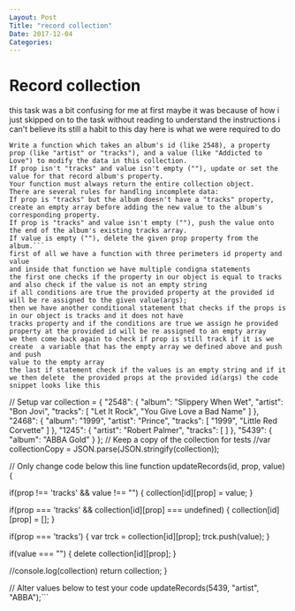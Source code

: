 ```yaml
---
Layout: Post
Title: "record collection"
Date: 2017-12-04 
Categories:
---
```

# Record collection
this task was a bit confusing for me at first maybe it was because of how i just skipped on to the task without reading to understand
the instructions i can't believe its still a habit to this day here is what we were required to do 

```You are given a JSON object representing a part of your musical album collection. Each album has several properties and a unique id number as its key. Not all albums have complete information.
Write a function which takes an album's id (like 2548), a property prop (like "artist" or "tracks"), and a value (like "Addicted to Love") to modify the data in this collection.
If prop isn't "tracks" and value isn't empty (""), update or set the value for that record album's property.
Your function must always return the entire collection object.
There are several rules for handling incomplete data:
If prop is "tracks" but the album doesn't have a "tracks" property, create an empty array before adding the new value to the album's corresponding property.
If prop is "tracks" and value isn't empty (""), push the value onto the end of the album's existing tracks array.
If value is empty (""), delete the given prop property from the album.```
first of all we have a function with three perimeters id property and value
and inside that function we have multiple condigna statements 
the first one checks if the property in our object is equal to tracks and also check if the value is not an empty string
if all conditions are true the provided property at the provided id will be re assigned to the given value(args);
then we have another conditional statement that checks if the props is  in our object is tracks and it does not have 
tracks property and if the conditions are true we assign he provided property at the provided id will be re assigned to an empty array
we then come back again to check if prop is still track if it is we create  a variable that has the empty array we defined above and push and push 
value to the empty array
the last if statement check if the values is an empty string and if it 
we then delete  the provided props at the provided id(args) the code snippet looks like this
```
// Setup
var collection = {
    "2548": {
      "album": "Slippery When Wet",
      "artist": "Bon Jovi",
      "tracks": [ 
        "Let It Rock", 
        "You Give Love a Bad Name" 
      ]
    },
    "2468": {
      "album": "1999",
      "artist": "Prince",
      "tracks": [ 
        "1999", 
        "Little Red Corvette" 
      ]
    },
    "1245": {
      "artist": "Robert Palmer",
      "tracks": [ ]
    },
    "5439": {
      "album": "ABBA Gold"
    }
};
// Keep a copy of the collection for tests
//var collectionCopy = JSON.parse(JSON.stringify(collection));

// Only change code below this line
function updateRecords(id, prop, value) {
  
  if(prop !== 'tracks' && value !== "") {
    collection[id][prop] = value;
  }
  
  if(prop === 'tracks' && collection[id][prop] === undefined) {
    collection[id][prop] = [];
  }
  
  if(prop === 'tracks') {
    var trck = collection[id][prop];
    trck.push(value);
  }
  
  if(value === "") {
    delete collection[id][prop];
  }
  
  //console.log(collection)
  return collection;
}

// Alter values below to test your code
updateRecords(5439, "artist", "ABBA");```





 